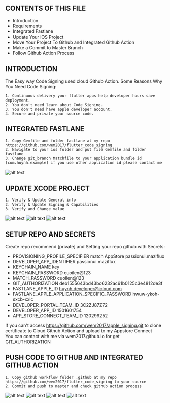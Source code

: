 CONTENTS OF THIS FILE
---------------------
 * Introduction
 * Requirements
 * Integrated Fastlane
 * Update Your iOS Project
 * Move Your Project To Github and Integrated Github Action
 * Make a Commit to Master Branch
 * Follow Github Action Process

INTRODUCTION
------------

The Easy way Code Signing used cloud Github Action.
Some Reasons Why You Need Code Signing:

    1. Continuous delivery your flutter apps help developer hours save deployment. 
    2. You don't need learn about Code Signing.
    3. You don't need have apple developer account.
    4. Secure and private your source code.

INTEGRATED FASTLANE
-------------

    1. Copy Gemfile and folder fastlane at my repo https://github.com/wem2017/flutter_code_signing
    2. Navigate to your ios folder and put file Gemfile and folder fastlane
    3. Change git_branch Matchfile to your application bundle id [com.huynh.example] if you use other application id please contact me

![alt text](https://github.com/wem2017/flutter_code_signing/blob/master/screenshot/fastlane.png?raw=true)

UPDATE XCODE PROJECT
-------------

    1. Verify & Update General info
    2. Verify & Update Signing & Capabilities
    3. Verify and Change value

![alt text](https://github.com/wem2017/flutter_code_signing/blob/master/screenshot/xcode1.png?raw=true)
![alt text](https://github.com/wem2017/flutter_code_signing/blob/master/screenshot/xcode2.png?raw=true)
![alt text](https://github.com/wem2017/flutter_code_signing/blob/master/screenshot/xcode3.png?raw=true)

SETUP REPO AND SECRETS
------------

Create repo recommend [private] and Setting your repo github with Secrets:

- PROVISIONING_PROFILE_SPECIFIER match AppStore passionui.maziflux
- DEVELOPER_APP_IDENTIFIER passionui.maziflux
- KEYCHAIN_NAME key
- KEYCHAIN_PASSWORD cuoilen@123
- MATCH_PASSWORD cuoilen@123
- GIT_AUTHORIZATION deb1555643bd43bc6232ac61b0125c3e4812de3f
- FASTLANE_APPLE_ID huynh.developer@icloud.com
- FASTLANE_APPLE_APPLICATION_SPECIFIC_PASSWORD hwuw-ykoh-sxcb-xxlc
- DEVELOPER_PORTAL_TEAM_ID 3C2ZJ87Z72
- DEVELOPER_APP_ID 1501601754
- APP_STORE_CONNECT_TEAM_ID 120299252

If you can't access https://github.com/wem2017/apple_signing.git to clone certificate to Cloud Github Action and upload to my Appstore Connect<br/>
You can contact with me via wem2017.github.io for get GIT_AUTHORIZATION

PUSH CODE TO GITHUB AND INTEGRATED GITHUB ACTION
-------------
    
    1. Copy github workflow folder .github at my repo https://github.com/wem2017/flutter_code_signing to your source 
    2. Commit and push to master and check github action process

![alt text](https://github.com/wem2017/flutter_code_signing/blob/master/screenshot/github1.png?raw=true)
![alt text](https://github.com/wem2017/flutter_code_signing/blob/master/screenshot/github2.png?raw=true)
![alt text](https://github.com/wem2017/flutter_code_signing/blob/master/screenshot/github3.png?raw=true)
![alt text](https://github.com/wem2017/flutter_code_signing/blob/master/screenshot/appstore.png?raw=true)
